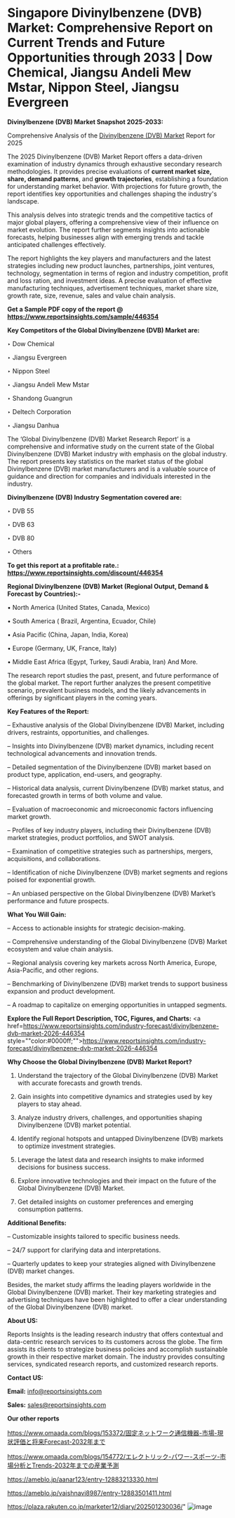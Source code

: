 # Singapore Divinylbenzene (DVB) Market: Comprehensive Report on Current Trends and Future Opportunities through 2033 | Dow Chemical, Jiangsu Andeli Mew Mstar, Nippon Steel, Jiangsu Evergreen

<strong>Divinylbenzene (DVB) Market Snapshot 2025-2033:</strong>

Comprehensive Analysis of the <a href=https://www.reportsinsights.com/sample/446354>Divinylbenzene (DVB) Market</a> Report for 2025

The 2025 Divinylbenzene (DVB) Market Report offers a data-driven examination of industry dynamics through exhaustive secondary research methodologies. It provides precise evaluations of <strong>current market size, share, demand patterns</strong>, and <strong>growth trajectories</strong>, establishing a foundation for understanding market behavior. With projections for future growth, the report identifies key opportunities and challenges shaping the industry's landscape.

This analysis delves into strategic trends and the competitive tactics of major global players, offering a comprehensive view of their influence on market evolution. The report further segments insights into actionable forecasts, helping businesses align with emerging trends and tackle anticipated challenges effectively.

The report highlights the key players and manufacturers and the latest strategies including new product launches, partnerships, joint ventures, technology, segmentation in terms of region and industry competition, profit and loss ration, and investment ideas. A precise evaluation of effective manufacturing techniques, advertisement techniques, market share size, growth rate, size, revenue, sales and value chain analysis.

<strong>Get a Sample PDF copy of the report @ <a href=https://www.reportsinsights.com/sample/446354 style=color:#0000ff;>https://www.reportsinsights.com/sample/446354</a></strong>

<strong>Key Competitors of the Global Divinylbenzene (DVB) Market are:</strong>

‣ Dow Chemical

‣ Jiangsu Evergreen

‣ Nippon Steel

‣ Jiangsu Andeli Mew Mstar

‣ Shandong Guangrun

‣ Deltech Corporation

‣ Jiangsu Danhua

The ‘Global Divinylbenzene (DVB) Market Research Report’ is a comprehensive and informative study on the current state of the Global Divinylbenzene (DVB) Market industry with emphasis on the global industry. The report presents key statistics on the market status of the global Divinylbenzene (DVB) market manufacturers and is a valuable source of guidance and direction for companies and individuals interested in the industry.

<strong>Divinylbenzene (DVB) Industry Segmentation covered are:</strong>

‣ DVB 55

‣ DVB 63

‣ DVB 80

‣ Others

<strong>To get this report at a profitable rate.: <a href=https://www.reportsinsights.com/discount/446354 style=color:#0000ff;>https://www.reportsinsights.com/discount/446354</a></strong>

<strong>Regional Divinylbenzene (DVB) Market (Regional Output, Demand &amp; Forecast by Countries):-</strong>

• North America (United States, Canada, Mexico)

• South America ( Brazil, Argentina, Ecuador, Chile)

• Asia Pacific (China, Japan, India, Korea)

• Europe (Germany, UK, France, Italy)

• Middle East Africa (Egypt, Turkey, Saudi Arabia, Iran) And More.

The research report studies the past, present, and future performance of the global market. The report further analyzes the present competitive scenario, prevalent business models, and the likely advancements in offerings by significant players in the coming years.

<strong>Key Features of the Report:</strong>

– Exhaustive analysis of the Global Divinylbenzene (DVB) Market, including drivers, restraints, opportunities, and challenges.

– Insights into Divinylbenzene (DVB) market dynamics, including recent technological advancements and innovation trends.

– Detailed segmentation of the Divinylbenzene (DVB) market based on product type, application, end-users, and geography.

– Historical data analysis, current Divinylbenzene (DVB) market status, and forecasted growth in terms of both volume and value.

– Evaluation of macroeconomic and microeconomic factors influencing market growth.

– Profiles of key industry players, including their Divinylbenzene (DVB) market strategies, product portfolios, and SWOT analysis.

– Examination of competitive strategies such as partnerships, mergers, acquisitions, and collaborations.

– Identification of niche Divinylbenzene (DVB) market segments and regions poised for exponential growth.

– An unbiased perspective on the Global Divinylbenzene (DVB) Market’s performance and future prospects.

<strong>What You Will Gain:</strong>

– Access to actionable insights for strategic decision-making.

– Comprehensive understanding of the Global Divinylbenzene (DVB) Market ecosystem and value chain analysis.

– Regional analysis covering key markets across North America, Europe, Asia-Pacific, and other regions.

– Benchmarking of Divinylbenzene (DVB) market trends to support business expansion and product development.

– A roadmap to capitalize on emerging opportunities in untapped segments.

<strong>Explore the Full Report Description, TOC, Figures, and Charts:</strong>
<a href=https://www.reportsinsights.com/industry-forecast/divinylbenzene-dvb-market-2026-446354 style=""color:#0000ff;"">https://www.reportsinsights.com/industry-forecast/divinylbenzene-dvb-market-2026-446354</a>

<strong>Why Choose the Global Divinylbenzene (DVB) Market Report?</strong>

1. Understand the trajectory of the Global Divinylbenzene (DVB) Market with accurate forecasts and growth trends.

2. Gain insights into competitive dynamics and strategies used by key players to stay ahead.

3. Analyze industry drivers, challenges, and opportunities shaping Divinylbenzene (DVB) market potential.

4. Identify regional hotspots and untapped Divinylbenzene (DVB) markets to optimize investment strategies.

5. Leverage the latest data and research insights to make informed decisions for business success.

6. Explore innovative technologies and their impact on the future of the Global Divinylbenzene (DVB) Market.

7. Get detailed insights on customer preferences and emerging consumption patterns.

<strong>Additional Benefits:</strong>

– Customizable insights tailored to specific business needs.

– 24/7 support for clarifying data and interpretations.

– Quarterly updates to keep your strategies aligned with Divinylbenzene (DVB) market changes.

Besides, the market study affirms the leading players worldwide in the Global Divinylbenzene (DVB) market. Their key marketing strategies and advertising techniques have been highlighted to offer a clear understanding of the Global Divinylbenzene (DVB) market.

<strong><strong>About US</strong>:</strong>

Reports Insights is the leading research industry that offers contextual and data-centric research services to its customers across the globe. The firm assists its clients to strategize business policies and accomplish sustainable growth in their respective market domain. The industry provides consulting services, syndicated research reports, and customized research reports.

<strong>Contact US:</strong>

<p class=><b>Email:</b> <a href=mailto:info@reportsinsights.com>info@reportsinsights.com</a></p>
<p class=><b>Sales:</b> <a href=mailto:sales@reportsinsights.com>sales@reportsinsights.com</a></p>

<strong>Our other reports</strong>

<a href=https://www.omaada.com/blogs/153372/固定ネットワーク通信機器-市場-現状評価と将来Forecast-2032年まで>https://www.omaada.com/blogs/153372/固定ネットワーク通信機器-市場-現状評価と将来Forecast-2032年まで</a>

<a href=https://www.omaada.com/blogs/154772/エレクトリック-パワー-スポーツ-市場分析とTrends-2032年までの産業予測>https://www.omaada.com/blogs/154772/エレクトリック-パワー-スポーツ-市場分析とTrends-2032年までの産業予測</a>

<a href=https://ameblo.jp/aanar123/entry-12883213330.html>https://ameblo.jp/aanar123/entry-12883213330.html</a>

<a href=https://ameblo.jp/vaishnavi8987/entry-12883501411.html>https://ameblo.jp/vaishnavi8987/entry-12883501411.html</a>

<a href=https://plaza.rakuten.co.jp/marketer12/diary/202501230036/>https://plaza.rakuten.co.jp/marketer12/diary/202501230036/</a>"
![image](https://github.com/user-attachments/assets/fcb13b3d-2c0c-41ed-a534-9915b2699a64)
